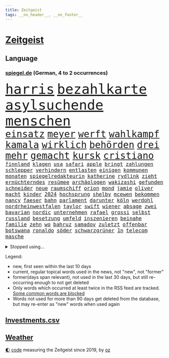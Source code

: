 ```yaml
---
title: Zeitgeist
tags: __no_header__, __no_footer__
---
```


# [Zeitgeist](https://oliz.io/zeitgeist/)

## Language

<h3><a href="https://www.spiegel.de" target="_blank">spiegel.de</a> (German, 4 to 2 occurrences)</h3>
<p style="font-family:monospace">
<span style="font-size:32pt"><a href="news_links.html#harris" class="current">harris</a></span>
<span style="font-size:32pt"><a href="news_links.html#bezahlkarte" class="current">bezahlkarte</a></span>
<span style="font-size:32pt"><a href="news_links.html#asylsuchende" class="current">asylsuchende</a></span>
<span style="font-size:32pt"><a href="news_links.html#menschen" class="current">menschen</a></span>
<br>
<span style="font-size:22pt"><a href="news_links.html#einsatz" class="current">einsatz</a></span>
<span style="font-size:22pt"><a href="news_links.html#meyer" class="current">meyer</a></span>
<span style="font-size:22pt"><a href="news_links.html#werft" class="current">werft</a></span>
<span style="font-size:22pt"><a href="news_links.html#wahlkampf" class="current">wahlkampf</a></span>
<span style="font-size:22pt"><a href="news_links.html#kamala" class="current">kamala</a></span>
<span style="font-size:22pt"><a href="news_links.html#wirklich" class="current">wirklich</a></span>
<span style="font-size:22pt"><a href="news_links.html#behörden" class="current">behörden</a></span>
<span style="font-size:22pt"><a href="news_links.html#drei" class="current">drei</a></span>
<span style="font-size:22pt"><a href="news_links.html#mehr" class="current">mehr</a></span>
<span style="font-size:22pt"><a href="news_links.html#gemacht" class="current">gemacht</a></span>
<span style="font-size:22pt"><a href="news_links.html#kursk" class="current">kursk</a></span>
<span style="font-size:22pt"><a href="news_links.html#cristiano" class="current">cristiano</a></span>
<br>
<span style="font-size:12pt"><a href="news_links.html#finnland" class="current">finnland</a></span>
<span style="font-size:12pt"><a href="news_links.html#klagen" class="current">klagen</a></span>
<span style="font-size:12pt"><a href="news_links.html#usa" class="current">usa</a></span>
<span style="font-size:12pt"><a href="news_links.html#safari" class="new">safari</a></span>
<span style="font-size:12pt"><a href="news_links.html#apple" class="current">apple</a></span>
<span style="font-size:12pt"><a href="news_links.html#bringt" class="current">bringt</a></span>
<span style="font-size:12pt"><a href="news_links.html#zahlungen" class="current">zahlungen</a></span>
<span style="font-size:12pt"><a href="news_links.html#schlepper" class="new">schlepper</a></span>
<span style="font-size:12pt"><a href="news_links.html#verhindern" class="current">verhindern</a></span>
<span style="font-size:12pt"><a href="news_links.html#entlasten" class="current">entlasten</a></span>
<span style="font-size:12pt"><a href="news_links.html#einigen" class="current">einigen</a></span>
<span style="font-size:12pt"><a href="news_links.html#kommunen" class="current">kommunen</a></span>
<span style="font-size:12pt"><a href="news_links.html#monaten" class="current">monaten</a></span>
<span style="font-size:12pt"><a href="news_links.html#spiegelredakteurin" class="current">spiegelredakteurin</a></span>
<span style="font-size:12pt"><a href="news_links.html#katherine" class="new">katherine</a></span>
<span style="font-size:12pt"><a href="news_links.html#rydlink" class="new">rydlink</a></span>
<span style="font-size:12pt"><a href="news_links.html#zieht" class="current">zieht</a></span>
<span style="font-size:12pt"><a href="news_links.html#ernüchterndes" class="new">ernüchterndes</a></span>
<span style="font-size:12pt"><a href="news_links.html#resümee" class="new">resümee</a></span>
<span style="font-size:12pt"><a href="news_links.html#archäologen" class="current">archäologen</a></span>
<span style="font-size:12pt"><a href="news_links.html#wakizashi" class="new">wakizashi</a></span>
<span style="font-size:12pt"><a href="news_links.html#gefunden" class="current">gefunden</a></span>
<span style="font-size:12pt"><a href="news_links.html#schneider" class="current">schneider</a></span>
<span style="font-size:12pt"><a href="news_links.html#neue" class="current">neue</a></span>
<span style="font-size:12pt"><a href="news_links.html#raumschiff" class="current">raumschiff</a></span>
<span style="font-size:12pt"><a href="news_links.html#orion" class="new">orion</a></span>
<span style="font-size:12pt"><a href="news_links.html#mond" class="current">mond</a></span>
<span style="font-size:12pt"><a href="news_links.html#jamie" class="current">jamie</a></span>
<span style="font-size:12pt"><a href="news_links.html#oliver" class="current">oliver</a></span>
<span style="font-size:12pt"><a href="news_links.html#macht" class="current">macht</a></span>
<span style="font-size:12pt"><a href="news_links.html#kinder" class="current">kinder</a></span>
<span style="font-size:12pt"><a href="news_links.html#2024" class="current">2024</a></span>
<span style="font-size:12pt"><a href="news_links.html#hochsprung" class="current">hochsprung</a></span>
<span style="font-size:12pt"><a href="news_links.html#shelby" class="new">shelby</a></span>
<span style="font-size:12pt"><a href="news_links.html#mcewen" class="new">mcewen</a></span>
<span style="font-size:12pt"><a href="news_links.html#bekommen" class="current">bekommen</a></span>
<span style="font-size:12pt"><a href="news_links.html#nancy" class="current">nancy</a></span>
<span style="font-size:12pt"><a href="news_links.html#faeser" class="current">faeser</a></span>
<span style="font-size:12pt"><a href="news_links.html#bahn" class="current">bahn</a></span>
<span style="font-size:12pt"><a href="news_links.html#parlament" class="current">parlament</a></span>
<span style="font-size:12pt"><a href="news_links.html#darunter" class="current">darunter</a></span>
<span style="font-size:12pt"><a href="news_links.html#köln" class="current">köln</a></span>
<span style="font-size:12pt"><a href="news_links.html#werdohl" class="new">werdohl</a></span>
<span style="font-size:12pt"><a href="news_links.html#nordrheinwestfalen" class="current">nordrheinwestfalen</a></span>
<span style="font-size:12pt"><a href="news_links.html#taylor" class="current">taylor</a></span>
<span style="font-size:12pt"><a href="news_links.html#swift" class="current">swift</a></span>
<span style="font-size:12pt"><a href="news_links.html#wiener" class="current">wiener</a></span>
<span style="font-size:12pt"><a href="news_links.html#absage" class="current">absage</a></span>
<span style="font-size:12pt"><a href="news_links.html#zwei" class="current">zwei</a></span>
<span style="font-size:12pt"><a href="news_links.html#bavarian" class="new">bavarian</a></span>
<span style="font-size:12pt"><a href="news_links.html#nordic" class="new">nordic</a></span>
<span style="font-size:12pt"><a href="news_links.html#unternehmen" class="current">unternehmen</a></span>
<span style="font-size:12pt"><a href="news_links.html#rafael" class="current">rafael</a></span>
<span style="font-size:12pt"><a href="news_links.html#grossi" class="new">grossi</a></span>
<span style="font-size:12pt"><a href="news_links.html#selbst" class="current">selbst</a></span>
<span style="font-size:12pt"><a href="news_links.html#russland" class="current">russland</a></span>
<span style="font-size:12pt"><a href="news_links.html#besetzung" class="current">besetzung</a></span>
<span style="font-size:12pt"><a href="news_links.html#umfeld" class="current">umfeld</a></span>
<span style="font-size:12pt"><a href="news_links.html#inszenieren" class="current">inszenieren</a></span>
<span style="font-size:12pt"><a href="news_links.html#beinahe" class="current">beinahe</a></span>
<span style="font-size:12pt"><a href="news_links.html#familie" class="current">familie</a></span>
<span style="font-size:12pt"><a href="news_links.html#zehn" class="current">zehn</a></span>
<span style="font-size:12pt"><a href="news_links.html#wo" class="current">wo</a></span>
<span style="font-size:12pt"><a href="news_links.html#bahruz" class="new">bahruz</a></span>
<span style="font-size:12pt"><a href="news_links.html#samadov" class="new">samadov</a></span>
<span style="font-size:12pt"><a href="news_links.html#zuletzt" class="current">zuletzt</a></span>
<span style="font-size:12pt"><a href="news_links.html#offenbar" class="current">offenbar</a></span>
<span style="font-size:12pt"><a href="news_links.html#botswana" class="new">botswana</a></span>
<span style="font-size:12pt"><a href="news_links.html#ronaldo" class="current">ronaldo</a></span>
<span style="font-size:12pt"><a href="news_links.html#söder" class="current">söder</a></span>
<span style="font-size:12pt"><a href="news_links.html#schwarzgrüner" class="new">schwarzgrüner</a></span>
<span style="font-size:12pt"><a href="news_links.html#1n" class="new">1n</a></span>
<span style="font-size:12pt"><a href="news_links.html#telecom" class="new">telecom</a></span>
<span style="font-size:12pt"><a href="news_links.html#masche" class="current">masche</a></span>
</p>
<details>
<summary>Stopped using...</summary>
<p class="former" style="font-size:12pt">
erneute(1401) schnellcheck(1400) dauerhaft(1399) kennt(1399) prüfen(1399) düsseldorf(1398) verletzungen(1398) chelsea(1397) geeinigt(1397) krankenhäuser(1397) präsentieren(1397) öfter(1397) überwinden(1397) erzielt(1396) legte(1396) merkel(1396) vertrag(1396) winter(1396) deutlichen(1395) dezember(1395) eindruck(1395) lager(1395) persönlich(1395) reformen(1395) ausnahmen(1394) brief(1394) kiel(1394) preisen(1394) schoss(1394) sicherheitsbehörden(1394) siegt(1394) aufnehmen(1393) entwurf(1393) schien(1393) solidarität(1393) englische(1392) innenminister(1392) partie(1392) planen(1392) rat(1392) sebastian(1392) steuer(1392) zeugen(1392) gestartet(1391) riesige(1391) woher(1391) csu(1390) dfb(1390) durchsetzen(1390) jedenfalls(1390) mengen(1390) waffe(1390) anbieten(1389) längere(1389) schüssen(1389) stammt(1389) endspiel(1388) berlins(1387) erneuten(1387) hieß(1387) märchen(1387) ungarns(1387) anlass(1386) botschaften(1386) haltung(1386) jüngeren(1386) rechts(1386) enthüllt(1385) verstärkt(1385) verändern(1385) modell(1384) produzieren(1384) betont(1383) freie(1383) jüngere(1383) versprochen(1383) wälder(1383) heil(1382) hubertus(1382) offiziellen(1382) weite(1381) küstenwache(1380) verbindet(1380) drittel(1379) lkw(1379) überleben(1378) anzeichen(1376) behalten(1376) hinten(1375) halb(1374) konsum(1374) tiefen(1374) öffentliche(1374) frisch(1372) orten(1372) wem(1371) händler(1369) kooperation(1369) top(1369) analysiert(1367) favorit(1366) empfangen(1343) drohne(1340) sammeln(1336) hochschulen(1242) orte(1232) unis(1210) abgegeben(1166) schwäche(1146) kolumbien(1142) volk(1138) bundesanwaltschaft(1120) günstiges(1078) gemeinschaft(1065) vorfeld(1045) radikalen(1042) grünenpolitiker(1032) wichtiges(1028) halbes(1025) regierungschefin(1023) rhein(1015) rande(991) militärischen(990) tradition(982) entsteht(980) otto(976) verschiedenen(966) verabschieden(961) zerstörung(945) ring(937) desto(930) expremier(927) krankheiten(919) 49(913) einheit(913) brüder(906) 40000(899) benötigt(896) abseits(894) lücken(885) schneiden(882) brandenburger(876) nebenbei(876) kriegsbeginn(870) spart(855) locken(838) umstände(824) unterliegt(816) kinderinterview(810) suchte(809) kai(805) grünenpolitikerin(801) ausbauen(794) zuwanderung(767) braun(761) geste(761) genauer(760) schwächelt(752) verträge(745) dach(740) tode(740) revolution(739) island(727) giorgia(726) meloni(726) peru(718) schickte(709) töne(709) missverständnis(707) jüngst(706) benko(702) überreste(700) auseinander(696) senioren(688) psychologin(681) persönlichen(667) prien(654) rückstand(650) billigt(642) luftangriffe(641) erreichbar(640) fängt(638) familienministerin(631) paus(631) tabu(630) metall(627) böhmermann(626) geheim(623) überprüfen(611) nico(607) strafanzeige(605) dritter(595) rammt(594) abhilfe(593) kulturstaatsministerin(584) perspektive(577) spezialkräfte(577) nannte(574) gedenken(568) wasserstoff(559) marode(558) republikanische(558) technologie(557) neunzigerjahren(553) freiwillige(550) fluggesellschaft(547) läufer(547) schleswigholsteins(542) georgien(536) vermeintliche(534) 2007(533) karin(533) loswerden(529) diesjährigen(523) darmstadt(517) wurzeln(516) geschehen(509) älteren(502) beides(500) lübeck(500) miami(497) kollidiert(496) kader(491) wiedergewählt(491) veto(489) gründung(483) fußballverband(481) zeuge(480) geisel(479) luxus(467) eingeschlagen(465) erforscht(465) forscherin(465) überfahren(462) spaniens(456) rad(452) unterbrochen(451) drogenhandel(442) schlagabtausch(441) beruft(436) beckenbauer(425) verurteilen(421) stock(410) drückt(405) langjährigen(404) berufen(402) 30jähriger(401) abu(397) schweigt(397) heimem(393) warnungen(393) dfbfrauen(391) nachhaltige(389) strafverfahren(389) saßen(386) stockt(386) politikerinnen(385) palästinensische(384) mutmaßliches(383) verfilmt(383) zeitgleich(381) leitartikel(378) sicherheitsmaßnahmen(376) skurriler(370) hilferuf(366) boykott(364) seltener(362) recherche(356) 96(354) knie(354) dauerte(350) re(350) sprachen(349) riesiges(348) unten(348) drehte(347) posts(347) mary(344) nordkoreas(344) unterkunft(344) leinwand(343) negative(343) american(342) stieß(340) trinken(337) vorzugehen(335) weltmeistertitel(333) ferne(331) suv(328) neuesten(327) verheerende(327) dreht(326) kühne(326) chile(323) 76(321) bunt(318) gearbeitet(318) gelobt(317) milliardenhöhe(315) kallas(314) entertainment(312) kommissionspräsidentin(310) europaparlament(307) taxi(303) asylverfahren(302) kundgebungen(302) begründet(300) gewährt(300) kongress(295) protestierenden(294) nächte(290) oberlandesgericht(289) repräsentantenhaus(289) absichtlich(288) geborene(287) krebsdiagnose(284) glückwünsche(283) normale(283) bestätigte(282) bundes(282) vulkanausbruch(279) gazastreifens(278) gewähren(278) tennisprofi(276) beteuert(275) raab(273) brandt(272) demonstration(272) parlamentarier(270) titeln(270) elbtower(268) südchinesisches(268) abfall(266) hasst(266) kanzlerkandidat(265) club(264) empfehlungen(264) ernsthafte(264) friedlich(264) claus(262) überdenken(262) 60000(259) gestritten(257) ringt(256) haken(255) hingerichtet(254) copa(252) haley(251) nikki(251) zweistaatenlösung(251) kostenlos(249) suizid(249) dfl(247) indischen(246) reichweite(245) diverse(243) ausgespielt(242) zerstritten(242) aktienkurs(241) großzügig(241) dänemarks(239) armin(238) stuttgarter(235) unverletzt(235) 93(234) erwachsen(234) investition(234) gesichter(233) 125(232) fernzüge(232) konstantin(232) professionelle(232) verbucht(232) catherine(231) demokratien(230) dynamik(229) amerikas(228) verschüttet(228) fortschritte(227) offensichtlich(227) 22jährigen(225) giftige(225) omas(225) verschwörungstheorien(225) bahnen(224) haut(224) willy(224) ambitionen(223) royale(223) topform(223) captain(221) einstufung(221) handgreiflich(219) medizinischen(219) nominierungen(219) huthimiliz(218) pilze(218) übernommen(218) 1945(216) behandlung(214) eilantrag(214) 80000(213) frühzeitig(213) alfred(212) frustriert(211) plattner(210) 81jährige(209) russlandsanktionen(209) pforzheim(208) talk(208) erziehung(207) slowene(207) aufgedeckt(206) fotografen(206) australischer(204) can(204) verstörende(204) artillerie(202) badenwürttembergischen(202) machtwort(202) verwendung(202) dazwischen(201) perfektes(201) partys(200) zigaretten(200) beschädigten(198) boykottiert(197) cotrainer(197) landsmann(197) pazifik(197) baltimore(195) neuerdings(194) direkten(193) kurth(190) wahlkampfrede(190) 2006(189) umgeleitet(188) dreharbeiten(187) oman(187) pünktlich(187) ungewohnt(187) wüste(187) labour(186) western(185) bestürzt(184) elton(184) beliebte(182) hagen(181) abgewendet(179) stellvertreter(179) merkels(177) altkanzlerin(176) ravensburg(176) gitarrist(174) negativ(174) fa(173) verbotene(173) french(171) vermieter(171) wohlauf(171) auslösen(170) gekrönt(170) nairobi(170) bemerkenswerte(169) emojis(169) boateng(168) jérôme(168) manfred(167) schienen(167) trotzig(166) kanzlerin(161) eingefangen(159) basketballerinnen(158) bewerben(158) oberdorf(158) beurteilen(157) sabine(157) eukommissionspräsidentin(156) ideologie(156) dein(155) sophia(155) popikone(154) bear(153) bestellen(153) multimillionär(153) rechtslage(153) rihanna(150) verweigerte(150) 1982(149) fußgänger(149) persönlichkeit(148) profidebüt(148) verdachts(148) cannabisgesetz(147) versöhnung(147) krause(146) ludwigshafen(146) präsentation(146) verfehlen(146) angeschlagene(145) marseille(145) republikanischen(145) deserteur(144) unschuld(143) exfußballer(142) mongolei(142) jamal(141) musiala(141) pole(141) dominanz(140) geiselabkommen(140) mail(140) anstatt(139) beworfen(139) erfreut(139) zusammenraufen(139) geringer(137) härteste(137) lehre(137) ruth(137) blamage(136) abgrund(135) anfällig(135) erschlagen(135) flugabwehrsysteme(135) haiti(135) nichte(135) sangen(135) talente(135) zeichner(135) hiv(134) infizierten(134) nordrheinwestfalens(134) suhl(134) verstörenden(134) havertz(133) republikanischer(133) verkehrsministerium(133) präsidentschaftskandidaten(131) arkadi(130) ausgelaufen(130) ko(130) wolosch(130) engagieren(129) rar(129) grundlegende(128) exuspräsidenten(127) katastrophenfall(127) klimaanlage(126) report(126) sanierungsplan(126) adidas(125) arbeitszeiten(125) box(125) dominierte(125) wirklichkeit(125) bestandteil(124) elektrische(124) fangen(124) fester(124) gegenseitigen(123) netzwerken(123) belgier(122) missbrauchen(122) radprofi(122) sozialreform(122) grauen(121) außergewöhnlichen(120) einbruch(120) züchten(120) 250(119) bewaffnet(119) erhärten(119) recycling(119) 20jährige(118) irreführende(118) spiegelleser(118) devise(117) staatschefs(117) heimatland(116) medium(116) fußballbund(115) instanz(115) verschenkt(115) chronik(114) escooter(114) songtexte(114) brandstiftung(113) alsu(112) beverly(112) hills(112) kurmasheva(112) netzwerke(112) neubau(112) chips(111) fünfjähriger(111) teich(111) bräuchte(110) kommunalwahl(110) geflossen(109) etappe(108) hirn(108) se(108) ultraorthodoxe(108) einflussreichsten(107) ertragen(107) schlau(107) 111(106) mclaren(106) brunson(105) ungestört(105) weber(105) brettspiele(104) ausgeweitet(103) bürgermeisterin(102) event(102) verlaufen(102) 74jährigen(101) blutspur(101) kampfflugzeuge(101) melonis(101) merckx(100) versuchter(100) überstunden(100) angedacht(99) betrachtet(99) bundesinstitut(99) flog(99) grenzkontrollen(99) millionenstrafe(99) parteikollegen(99) trucks(99) versagte(99) grüßen(98) hafencity(98) kommentieren(98) totschlags(98) gefängnisstrafe(97) schmerz(97) schwimmbad(97) zellen(97) kreativen(96) leyens(96) naturschützer(96) dicke(95) rapstar(95) rumort(95) schlechteste(95) agentengesetz(94) beweist(94) düstere(94) jugendkriminalität(94) linker(94) opas(94) patriotsysteme(94) pomp(94) schnelldurchlauf(94) klimaschutzgesetz(93) parkplatz(93) vorstellung(93) be(92) ewig(92) furios(92) lando(92) norris(92) johnson(91) missionen(91) schwächt(91) shakira(91) verstanden(91) workout(91) zugeht(91) amerikaners(90) kiffer(90) plage(90) downing(89) einschüchtern(89) exakt(89) shakespeare(89) attentats(88) dazn(87) georgiens(87) spitzenklub(87) beschränkungen(86) gesteckt(86) jeweiligen(86) risikobewertung(86) aquakulturen(85) boys(85) capri(85) films(85) lachs(85) pet(85) schenk(85) shop(85) großartiger(84) schwieg(84) wahlkampfauftakt(84) zugspitze(84) ambiente(83) bremerhaven(83) grafikanalyse(83) hitlers(83) reiz(83) vergnügen(83) zeitlich(83) ergibt(82) spinnen(82) verlockend(82) übermittelt(82) geiselfreilassungen(81) 26000(80) anfühlt(80) gottschalk(80) pech(80) unversöhnlich(80) velbert(79) vollen(79) adolf(78) archäologie(78) oeynhausen(78) privat(78) schuldspruch(78) argwohn(77) beachtliche(77) chats(77) ladestationen(77) nachtklub(77) opulente(77) popmusik(77) pünktlichkeit(77) spürte(77) gezählt(76) morbide(76) statistiker(76) tornado(76) unglaublich(76) ausweiten(75) cybercrime(75) einsätze(75) schauplatz(75) heimspiel(74) heinz(74) jar(74) kanzlerschaft(74) krafttraining(74) mondes(74) tschassiw(74) cduvorsitzenden(73) genauen(73) parteitagsrede(73) slogans(73) buchhalter(72) erffa(72) faust(72) glückt(72) toleriert(72) vorherrschaft(72) 39(71) aufgeheizt(71) behandeln(71) bläst(71) generalprobe(71) heikel(71) schütze(71) vergleichen(71) grauzone(70) m(70) pension(70) praktiken(70) repräsentiert(70) resolution(70) schulhof(70) volte(70) baustellen(69) effektiver(69) flick(69) hansi(69) hießen(69) kristen(69) schumachers(69) unsinn(69) 1944(68) 65jährigen(68) cooper(68) derartige(68) emaus(68) exoplanet(68) freibad(68) juan(68) polizeiliche(68) stauffenberg(68) darstellern(67) erdbeeren(67) gemunkelt(67) kulturschaffende(67) wachablösung(67) 31jährige(66) einsteigen(66) geruch(66) mächtig(66) personenschützer(66) stadtverwaltung(66) grünenvorsitzende(65) hausfrau(65) kenias(65) kernpunkte(65) munro(65) stehe(65) vermissen(65) ausgangspunkt(64) bleibenden(64) eras(64) gegenwind(64) naht(64) trainierte(64) yandex(64) zahlung(64) 650000(63) beeindruckender(63) gesamtsieg(63) spekulieren(63) amelie(62) kanzelt(62) magnum(62) realen(62) tausendfach(62) verschwörungsmythen(62) deklassiert(61) flüchtlingsrat(61) klausel(61) miserablen(61) nebenkostenprivileg(61) saltburn(61) biologe(60) besuchern(59) esken(59) jubel(59) schwerpunkte(59) spdchefin(59) sullivan(59) 53(58) nationalfeiertag(58) nichtregierungsorganisationen(58) palme(58) salome(58) surabischwili(58) bangkok(57) butker(57) parteimitglieder(57) turbulente(57) abgerissene(56) borrell(56) exoplaneten(56) josep(56) milieu(56) modernisiert(56) stationen(56) cockpit(55) franken(55) gegenspieler(55) heiko(55) instabil(55) kurios(55) schmilzt(55) verwaltungsgericht(55) vorlagen(55) beladener(54) chefetage(54) laudatio(54) vagina(54) weltfußballerin(54) wesel(54) ausgeschenkt(53) feuerte(53) gemeint(53) komplex(53) landesweiten(53) psychologie(53) sanft(53) sonja(53) spieß(53) volkswirtschaft(53) abgetrieben(52) dozent(52) hauptstädte(52) konsumiert(52) perspektiven(52) sturmböen(52) antike(51) funk(51) imagepflege(51) lech(51) papa(51) skizziert(51) beförderung(50) luxuriösen(50) millennial(50) obdachlos(50) ortschaft(50) versäumnisse(50) jugendbande(49) militarisierung(49) unwetters(49) ac/dc(48) außenseiter(48) geplatzter(48) ohr(48) achtelfinale(47) fahnen(47) hafenstadt(47) krimis(47) smith(47) thematisiert(47) berührt(46) comicfigur(46) entenhausen(46) mickymausheft(46) salzgitter(46) schreckschusspistole(46) verfeindeten(46) diktaturen(45) glaubwürdigkeit(45) interaktiven(45) king’s(45) lebewesen(45) pompeji(45) siebzigern(45) unterlagen(45) korrupt(44) erforderliche(43) knieverletzung(43) krone(43) löscht(43) mitschuld(43) solarenergie(43) umgebracht(43) volkshochschule(43) bewahrt(42) rares(42) gift(41) markieren(41) brenda(40) durchschnittsverdiener(40) eingebrochen(40) einzelheiten(40) kartelle(40) mitansehen(40) spiegelanalyse(40) unrealistisch(40) wiedergeburt(40) 27000(39) bezahlbares(39) gebucht(39) spiegeln(39) spielfeld(39) umgesetzt(39) verkeilt(39) werdegang(39) wimbledon(39) augenblick(38) bitcoin(38) großzügige(38) lacher(38) verstärkung(38) 27jähriger(37) bundeskriminalamt(37) cop29(36) erlebnis(36) fußballtransfers(36) heimlicher(36) hungert(36) machenschaften(36) stuttgarts(36) terrier(36) unsicher(36) américa(35) jasmine(35) paolini(35) small(35) steckte(34) unpünktlichkeit(34) fühle(33) führungsetagen(33) just(33) usdemokratin(33) 1998(32) entsetzlichen(32) kopiert(32) töpfer(32) unregierbar(32) wertvoll(32) zugelegt(32) attestieren(31) bundesaußenministerin(31) drittem(31) gemeinsames(31) lamine(31) rekordeuropameister(31) yamal(31) blutige(30) fehde(30) erkunden(29) etatentwurf(29) gefehlt(29) liveübertragung(29) mekka(29) pi(29) vorläufigen(29) iryna(28) meiner(28) qualifying(28) stopfen(28) verschont(28) abiturfeier(27) ag(27) erwiesen(27) estnische(27) iranisches(27) miene(27) nebenwirkungen(27) nervosität(27) zensus(27) gareth(25) herkommt(25) klausmichael(25) southgate(25) tanzten(25) verschicken(25) aufzuhalten(24) auszuschalten(24) biologen(24) lions(24) sicherte(24) three(24) ehegattensplitting(23) frühstücksei(23) fußballtor(23) militärdienst(23) afdwähler(22) alltags(22) autobahnpolizei(22) eingebüßt(22) geschleppt(22) kontra(22) minsk(22) neudelhi(22) rumpelfußball(22) schienennetz(22) schleppen(22) sicherheitsexperte(22) spielgerät(22) verbracht(22) waffengewalt(22) dominant(21) drachen(21) entstandenen(21) eukommissionschefin(21) homöopathie(21) megan(21) ruhigen(21) scheibe(21) stallion(21) thee(21) ökosystem(21) america(20) atlantik(20) aufzubauen(20) exkanzlerin(20) gigawatt(20) leuphana(20) lüneburg(20) untergrund(20) beryl(19) geschieden(19) hardliner(19) kapitänsregel(19) kongressabgeordneter(19) kreischende(19) kräftiger(19) nordwesten(19) verrührt(19) vorherigen(19) alkoholisierte(18) bewerbern(18) emsieg(18) familiäre(18) fertigung(18) hochzeitstag(18) kongressabgeordnete(18) schwefeldioxid(18) sonnencreme(18) spottete(18) subvention(18) coldplay(17) dienstwagen(17) russlandreise(17) schadensbegrenzung(17) schlak(17) vorhersagen(17) brodelt(16) großauftrag(16) vertrauten(16) apartment(15) emhelden(15) erschwinglicher(15) notoperation(15) radsports(15) schmerzhafte(15) superprognostiker(15) viertelfinalaus(15) weitreichende(15) zutiefst(15) betrügerischen(14) geballte(14) lichtjahre(14) mindestalter(14) muskeltraining(14) reeves(14) ausschnitte(13) datiert(13) liken(13) niels(13) schinken(13) assadregimes(12) elterngeld(12) funde(12) hartz(12) iv(12) killer(12) nizza(12) philipsen(12) 83(11) abgründe(11) außenpolitiker(11) brilliert(11) führungswechsel(11) mafia(11) plätze(11)
</p>
</details>
<p>Legend:
<ul>
<li><span class="new">new</span>, first seen within the last 10 days</li>
<li><span class="current">current</span>, regular topical words used in the news, not "new", not "former"</li>
<li><span class="former">former(days span relevant)</span>, not used in the last 30 days, but still re-occurring enough to not get deleted</li>
<li>Only words which occurred at least twice in the RSS feed are tracked. <a href="language/filters.py">Some common words are blocked</a></li>
<li>Words not used for more than 90 days get deleted from the database, but may re-enter as "new" words when used again</li>
</ul>
</p>

## [Investments](investments.html)[.csv](investments.csv)

## [Weather](weather.html)

<footer>
<a href="javascript:toggleTheme()" class="nav">🌓</a>
<a href="https://github.com/ooz/zeitgeist">code</a> measuring the Zeitgeist since 2019, by <a href="https://oliz.io">oz</a>
</footer>
